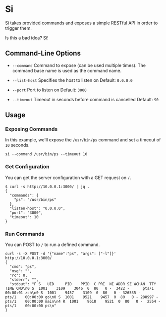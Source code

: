 # Si

Si takes provided commands and exposes a simple RESTful API in order to trigger them.

Is this a bad idea? Si!

## Command-Line Options

* `--command` 
  Command to expose (can be used multiple times). The command base name is used as the command name.

* `--list-host` 
  Specifies the host to listen on 
  Default: `0.0.0.0`

* `--port` 
  Port to listen on 
  Default: `3000`

* `--timeout` 
  Timeout in seconds before command is cancelled 
  Default: `90`

## Usage

### Exposing Commands

In this example, we'll expose the `/usr/bin/ps` command and set a timeout of `10` seconds.

```
si --command /usr/bin/ps --timeout 10
```

### Get Configuration

You can get the server configuration with a GET request on `/`.

```
$ curl -s http://10.0.0.1:3000/ | jq .
{
  "commands": {
    "ps": "/usr/bin/ps"
  },
  "listen-host": "0.0.0.0",
  "port": "3000",
  "timeout": 10
}
```

### Run Commands

You can POST to `/` to run a defined command.

```
curl -s -X POST -d '{"name":"ps", "args": ["-l"]}' http://10.0.0.1:3000/
{
  "cmd": "ps",
  "msg": "",
  "rc": 0,
  "stderr": "",
  "stdout": "F S   UID     PID    PPID  C PRI  NI ADDR SZ WCHAN  TTY          TIME CMD\n0 S  1001    3109    3046  0  80   0 -  3422 -      pts/1    00:00:01 zsh\n0 S  1001    9457    3109  0  80   0 - 326535 -     pts/1    00:00:00 go\n0 S  1001    9521    9457  0  80   0 - 288997 -     pts/1    00:00:00 main\n4 R  1001    9618    9521  0  80   0 -  2554 -      pts/1    00:00:00 ps\n"
}
```
